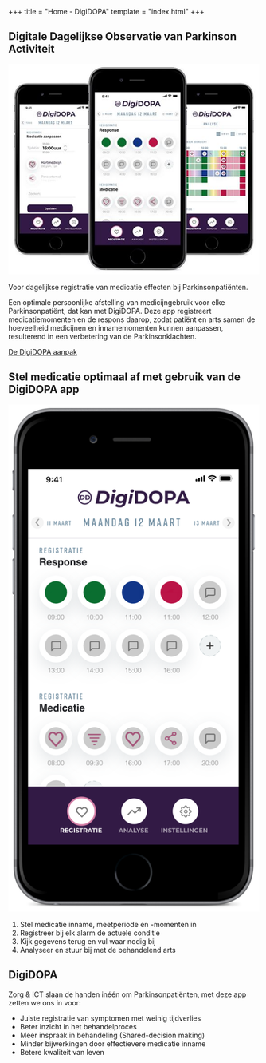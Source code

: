 +++
title = "Home - DigiDOPA"
template = "index.html"
+++

## Digitale Dagelijkse Observatie van Parkinson Activiteit

![apps](apps.jpg)

Voor dagelijkse registratie van medicatie effecten bij Parkinsonpatiënten.

Een optimale persoonlijke afstelling van medicijngebruik voor elke Parkinsonpatiënt, dat kan met DigiDOPA. Deze app registreert medicatiemomenten en de respons daarop, zodat patiënt en arts samen de hoeveelheid medicijnen en innamemomenten kunnen aanpassen, resulterend in een verbetering van de Parkinsonklachten.

[De DigiDOPA aanpak](/werkwijze)

## Stel medicatie optimaal af met gebruik van de DigiDOPA app

![app](app.png)

1. Stel medicatie inname, meetperiode en -momenten in
2. Registreer bij elk alarm de actuele conditie
3. Kijk gegevens terug en vul waar nodig bij
4. Analyseer en stuur bij met de behandelend arts

## DigiDOPA

Zorg & ICT slaan de handen inéén om Parkinsonpatiënten, met deze app zetten we ons in voor:

- Juiste registratie van symptomen met weinig tijdverlies
- Beter inzicht in het behandelproces
- Meer inspraak in behandeling (Shared-decision making)
- Minder bijwerkingen door effectievere medicatie inname
- Betere kwaliteit van leven
